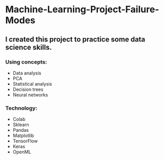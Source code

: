 # Machine-Learning-Project-Failure-Modes

## I created this project to practice some data science skills.

### Using concepts:

- Data analysis
- PCA
- Statistical analysis
- Decision trees
- Neural networks

### Technology:

- Colab
- Sklearn
- Pandas
- Matplotlib
- TensorFlow
- Keras
- OpenML
